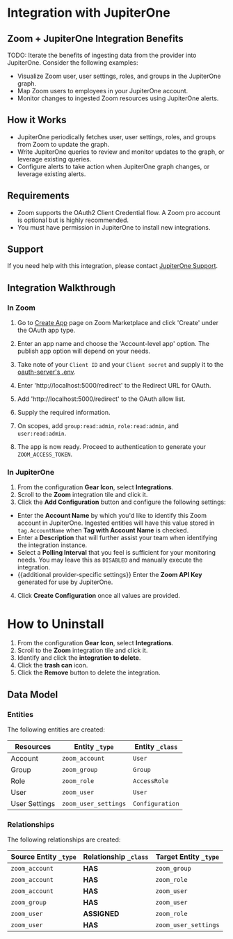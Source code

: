 # Integration with JupiterOne

## Zoom + JupiterOne Integration Benefits

TODO: Iterate the benefits of ingesting data from the provider into JupiterOne.
Consider the following examples:

- Visualize Zoom user, user settings, roles, and groups in the JupiterOne graph.
- Map Zoom users to employees in your JupiterOne account.
- Monitor changes to ingested Zoom resources using JupiterOne alerts.

## How it Works

- JupiterOne periodically fetches user, user settings, roles, and groups from
  Zoom to update the graph.
- Write JupiterOne queries to review and monitor updates to the graph, or
  leverage existing queries.
- Configure alerts to take action when JupiterOne graph changes, or leverage
  existing alerts.

## Requirements

- Zoom supports the OAuth2 Client Credential flow. A Zoom pro account is
  optional but is highly recommended.
- You must have permission in JupiterOne to install new integrations.

## Support

If you need help with this integration, please contact
[JupiterOne Support](https://support.jupiterone.io).

## Integration Walkthrough

### In Zoom

1. Go to [Create App](https://marketplace.zoom.us/develop/create) page on Zoom
   Marketplace and click 'Create' under the OAuth app type.

2. Enter an app name and choose the 'Account-level app' option. The publish app
   option will depend on your needs.

3. Take note of your `Client ID` and your `Client secret` and supply it to the
   [oauth-server's .env](../oauth-server/README.md).

4. Enter 'http://localhost:5000/redirect' to the Redirect URL for OAuth.

5. Add 'http://localhost:5000/redirect' to the OAuth allow list.

6. Supply the required information.

7. On scopes, add `group:read:admin`, `role:read:admin`, and `user:read:admin`.

8. The app is now ready. Proceed to authentication to generate your
   `ZOOM_ACCESS_TOKEN`.

### In JupiterOne

1. From the configuration **Gear Icon**, select **Integrations**.
2. Scroll to the **Zoom** integration tile and click it.
3. Click the **Add Configuration** button and configure the following settings:

- Enter the **Account Name** by which you'd like to identify this Zoom account
  in JupiterOne. Ingested entities will have this value stored in
  `tag.AccountName` when **Tag with Account Name** is checked.
- Enter a **Description** that will further assist your team when identifying
  the integration instance.
- Select a **Polling Interval** that you feel is sufficient for your monitoring
  needs. You may leave this as `DISABLED` and manually execute the integration.
- {{additional provider-specific settings}} Enter the **Zoom API Key** generated
  for use by JupiterOne.

4. Click **Create Configuration** once all values are provided.

# How to Uninstall

1. From the configuration **Gear Icon**, select **Integrations**.
2. Scroll to the **Zoom** integration tile and click it.
3. Identify and click the **integration to delete**.
4. Click the **trash can** icon.
5. Click the **Remove** button to delete the integration.

<!-- {J1_DOCUMENTATION_MARKER_START} -->
<!--
********************************************************************************
NOTE: ALL OF THE FOLLOWING DOCUMENTATION IS GENERATED USING THE
"j1-integration document" COMMAND. DO NOT EDIT BY HAND! PLEASE SEE THE DEVELOPER
DOCUMENTATION FOR USAGE INFORMATION:

https://github.com/JupiterOne/sdk/blob/main/docs/integrations/development.md
********************************************************************************
-->

## Data Model

### Entities

The following entities are created:

| Resources     | Entity `_type`       | Entity `_class` |
| ------------- | -------------------- | --------------- |
| Account       | `zoom_account`       | `User`          |
| Group         | `zoom_group`         | `Group`         |
| Role          | `zoom_role`          | `AccessRole`    |
| User          | `zoom_user`          | `User`          |
| User Settings | `zoom_user_settings` | `Configuration` |

### Relationships

The following relationships are created:

| Source Entity `_type` | Relationship `_class` | Target Entity `_type` |
| --------------------- | --------------------- | --------------------- |
| `zoom_account`        | **HAS**               | `zoom_group`          |
| `zoom_account`        | **HAS**               | `zoom_role`           |
| `zoom_account`        | **HAS**               | `zoom_user`           |
| `zoom_group`          | **HAS**               | `zoom_user`           |
| `zoom_user`           | **ASSIGNED**          | `zoom_role`           |
| `zoom_user`           | **HAS**               | `zoom_user_settings`  |

<!--
********************************************************************************
END OF GENERATED DOCUMENTATION AFTER BELOW MARKER
********************************************************************************
-->
<!-- {J1_DOCUMENTATION_MARKER_END} -->

